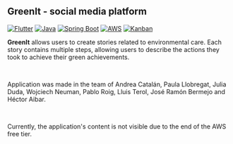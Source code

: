 <!-- <div style="width: 500px; overflow: hidden; margin: 0 auto;">
  <img style="margin-top: -40%; margin-bottom: -40%;" width="500" src="https://github.com/Enfadaditto/GreenIt/blob/main/GreenIt/lib/assets/register/green_it_logo.png?raw=true">
</div>
 -->

 ## **GreenIt** - social media platform

[![Flutter](https://img.shields.io/badge/flutter-%2302569B.svg?style=for-the-badge&logo=flutter&logoColor=white)](https://flutter.dev/)
[![Java](https://img.shields.io/badge/java-%23ED8B00.svg?style=for-the-badge&logo=java&logoColor=white)](https://www.java.com/)
[![Spring Boot](https://img.shields.io/badge/springboot-%236DB33F.svg?style=for-the-badge&logo=springboot&logoColor=white)](https://spring.io/projects/spring-boot/)
[![AWS](https://img.shields.io/badge/AWS-%23FF9900.svg?style=for-the-badge&logo=amazon-aws&logoColor=white)](https://aws.amazon.com/)
[![Kanban](https://img.shields.io/badge/kanban-%2300B3E6.svg?style=for-the-badge&logo=kanban&logoColor=white)](https://en.wikipedia.org/wiki/Kanban_(development))


**GreenIt** allows users to create stories related to environmental care. Each story contains multiple steps, allowing users to describe the actions they took to achieve their green achievements.

<br>


Application was made in the team of Andrea Catalán, Paula Llobregat, Julia Duda, Wojciech Neuman, Pablo Roig, Lluis Terol, José Ramón Bermejo and Héctor Aibar.

<br>

Currently, the application's content is not visible due to the end of the AWS free tier.